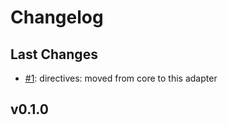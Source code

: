# Changelog

## Last Changes

- [#1](https://github.com/LaxarJS/laxar-angular-adapter/issues/1): directives: moved from core to this adapter


## v0.1.0
